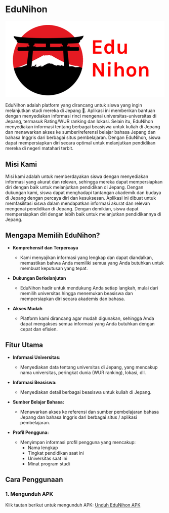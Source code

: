 # EduNihon

<p align="center">
  <img src="app/src/main/res/drawable/edunihon_logo2.png" alt="EduNihon Logo">
</p>

EduNihon adalah platform yang dirancang untuk siswa yang ingin melanjutkan studi mereka di Jepang 🗾. Aplikasi ini memberikan bantuan dengan menyediakan informasi rinci mengenai universitas-universitas di Jepang, termasuk Rating/WUR ranking dan lokasi. Selain itu, EduNihon menyediakan informasi tentang berbagai beasiswa untuk kuliah di Jepang dan menawarkan akses ke sumber/referensi belajar bahasa Jepang dan bahasa Inggris dari berbagai situs pembelajaran. Dengan EduNihon, siswa dapat mempersiapkan diri secara optimal untuk melanjutkan pendidikan mereka di negeri matahari terbit.

## Misi Kami

Misi kami adalah untuk memberdayakan siswa dengan menyediakan informasi yang akurat dan relevan, sehingga mereka dapat mempersiapkan diri dengan baik untuk melanjutkan pendidikan di Jepang.  Dengan dukungan kami, siswa dapat menghadapi tantangan akademik dan budaya di Jepang dengan percaya diri dan kesuksesan. Aplikasi ini dibuat untuk memfasilitasi siswa dalam mendapatkan informasi akurat dan relevan mengenai pendidikan di Jepang. Dengan demikian, siswa dapat mempersiapkan diri dengan lebih baik untuk melanjutkan pendidikannya di Jepang.

## Mengapa Memilih EduNihon?

- **Komprehensif dan Terpercaya**
  - Kami menyajikan informasi yang lengkap dan dapat diandalkan, memastikan bahwa Anda memiliki semua yang Anda butuhkan untuk membuat keputusan yang tepat.

- **Dukungan Berkelanjutan**
  - EduNihon hadir untuk mendukung Anda setiap langkah, mulai dari memilih universitas hingga menemukan beasiswa dan mempersiapkan diri secara akademis dan bahasa.

- **Akses Mudah**
  - Platform kami dirancang agar mudah digunakan, sehingga Anda dapat mengakses semua informasi yang Anda butuhkan dengan cepat dan efisien.

## Fitur Utama

- **Informasi Universitas:**
  - Menyediakan data tentang universitas di Jepang, yang mencakup nama universitas, peringkat dunia (WUR ranking), lokasi, dll.

- **Informasi Beasiswa:**
  - Menyediakan detail berbagai beasiswa untuk kuliah di Jepang.

- **Sumber Belajar Bahasa:**
  - Menawarkan akses ke referensi dan sumber pembelajaran bahasa Jepang dan bahasa Inggris dari berbagai situs / aplikasi pembelajaran.

- **Profil Pengguna:**
  - Menyimpan informasi profil pengguna yang mencakup:
    - Nama lengkap
    - Tingkat pendidikan saat ini
    - Universitas saat ini
    - Minat program studi
   
## Cara Penggunaan
### 1. Mengunduh APK
Klik tautan berikut untuk mengunduh APK:
[Unduh EduNihon APK](apk/EduNihon.apk)
   
